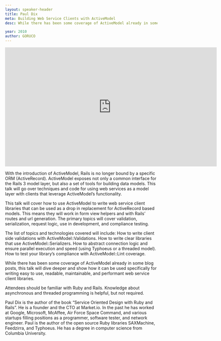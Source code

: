 ```yaml
---
layout: speaker-header
title: Paul Dix
meta: Building Web Service Clients with ActiveModel
desc: While there has been some coverage of ActiveModel already in some blog posts, this talk will dive deeper and show how it can be used specifically for writing easy to use, readable, maintainable, and performant web service client libraries.

year: 2010
author: GORUCO
---
```


<iframe src="http://player.vimeo.com/video/12811450?title=0&amp;byline=0&amp;portrait=0" width="700" height="394" frameborder="0" webkitAllowFullScreen mozallowfullscreen allowFullScreen></iframe>

With the introduction of ActiveModel, Rails is no longer bound by a specific ORM (ActiveRecord). ActiveModel exposes not only a common interface for the Rails 3 model layer, but also a set of tools for building data models. This talk will go over techniques and code for using web services as a model layer with clients that leverage ActiveModel’s functionality.

This talk will cover how to use ActiveModel to write web service client libraries that can be used as a drop in replacement for ActiveRecord based models. This means they will work in form view helpers and with Rails’ routes and url generation. The primary topics will cover validation, serialization, request logic, use in development, and compliance testing.

The list of topics and technologies covered will include: How to write client side validations with ActiveModel::Validations. How to write clear libraries that use ActiveModel::Serializers. How to abstract connection logic and ensure parallel execution and speed (using Typhoeus or a threaded model). How to test your library’s compliance with ActiveModel::Lint coverage.

While there has been some coverage of ActiveModel already in some blog posts, this talk will dive deeper and show how it can be used specifically for writing easy to use, readable, maintainable, and performant web service client libraries.

Attendees should be familiar with Ruby and Rails. Knowledge about asynchronous and threaded programming is helpful, but not required.

Paul Dix is the author of the book “Service Oriented Design with Ruby and Rails”. He is a founder and the CTO at Market.io. In the past he has worked at Google, Microsoft, McAffee, Air Force Space Command, and various startups filling positions as a programmer, software tester, and network engineer. Paul is the author of the open source Ruby libraries SAXMachine, Feedzirra, and Typhoeus. He has a degree in computer science from Columbia University.
